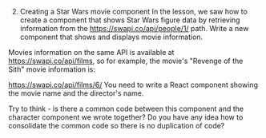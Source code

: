 2. Creating a Star Wars movie component
   In the lesson, we saw how to create a component that shows Star Wars figure data by retrieving information from the https://swapi.co/api/people/1/ path. Write a new component that shows and displays movie information.

Movies information on the same API is available at https://swapi.co/api/films, so for example, the movie's "Revenge of the Sith" movie information is:

https://swapi.co/api/films/6/
You need to write a React component showing the movie name and the director's name.

Try to think - is there a common code between this component and the character component we wrote together? Do you have any idea how to consolidate the common code so there is no duplication of code?
